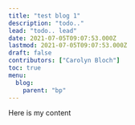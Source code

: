 ```yaml
---
title: "test blog 1"
description: "todo.."
lead: "todo.. lead"
date: 2021-07-05T09:07:53.000Z
lastmod: 2021-07-05T09:07:53.000Z
draft: false
contributors: ["Carolyn Bloch"]
toc: true
menu:
  blog:
    parent: "bp"
---
```


Here is my content
